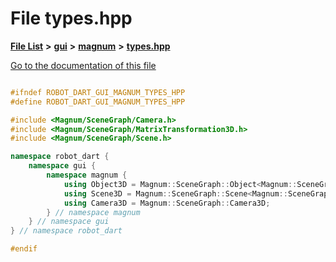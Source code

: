 

# File types.hpp

[**File List**](files.md) **>** [**gui**](dir_6a9d4b7ec29c938d1d9a486c655cfc8a.md) **>** [**magnum**](dir_5d18adecbc10cabf3ca51da31f2acdd1.md) **>** [**types.hpp**](types_8hpp.md)

[Go to the documentation of this file](types_8hpp.md)

```C++

#ifndef ROBOT_DART_GUI_MAGNUM_TYPES_HPP
#define ROBOT_DART_GUI_MAGNUM_TYPES_HPP

#include <Magnum/SceneGraph/Camera.h>
#include <Magnum/SceneGraph/MatrixTransformation3D.h>
#include <Magnum/SceneGraph/Scene.h>

namespace robot_dart {
    namespace gui {
        namespace magnum {
            using Object3D = Magnum::SceneGraph::Object<Magnum::SceneGraph::MatrixTransformation3D>;
            using Scene3D = Magnum::SceneGraph::Scene<Magnum::SceneGraph::MatrixTransformation3D>;
            using Camera3D = Magnum::SceneGraph::Camera3D;
        } // namespace magnum
    } // namespace gui
} // namespace robot_dart

#endif

```

